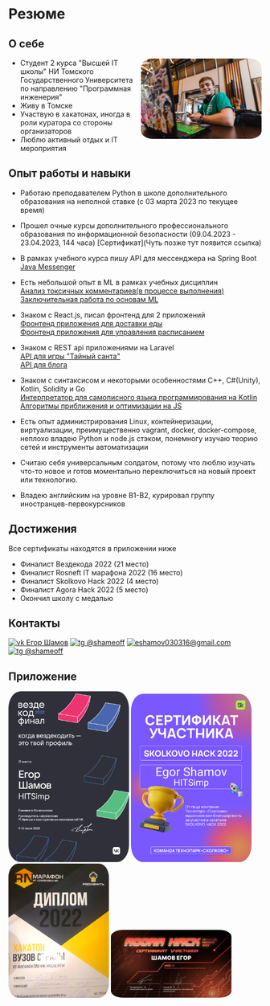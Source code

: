 # Резюме
## О себе
<img src="./img/myphoto.jpg" alt= “myphoto.jpg” width="240" style="float: right; border-radius:10%">

* Студент 2 курса "Высшей IT школы" НИ Томского Государственного Университета по направлению "Программная инженерия"
* Живу в Томске
* Участвую в хакатонах, иногда в роли куратора со стороны организаторов
* Люблю активный отдых и IT мероприятия


## Опыт работы и навыки
* Работаю преподавателем Python в школе дополнительного образования на неполной ставке
 (с 03 марта 2023 по текущее время)

* Прошел очные курсы дополнительного профессионального образования по информационной безопасности (09.04.2023 - 23.04.2023, 144 часа)
[Сертификат](Чуть позже тут появится ссылка) 

* В рамках учебного курса пишу API для мессенджера на Spring Boot  
[Java Messenger](https://github.com/shameoff/Messenger_SpringLab)

* Есть небольшой опыт в ML в рамках учебных дисциплин  
[Анализ токсичных комментариев(в процессе выполнения)](https://github.com/shameoff/toxic_comments_ML_Lab1)  
[Заключительная работа по основам ML](https://github.com/shameoff/ML_lab_cosmos_titanic)

* Знаком с React.js, писал фронтенд для 2 приложений     
[Фронтенд приложения для доставки еды](https://github.com/shameoff/Delivery.Kushats)  
[Фронтенд приложения для управления расписанием](https://gitlab.com/outoftimeinc/frontend/outoftimefrontend)

* Знаком с REST api приложениями на Laravel  
[API для игры "Тайный санта"](https://github.com/shameoff/YaProfi2023_RestApi_For_Santa)  
[API для блога](https://github.com/shameoff/blogAPI)    

* Знаком с синтаксисом и некоторыми особенностями C++, C#(Unity), Kotlin, Solidity и Go  
[Интерпретатор для самописного языка программирования на Kotlin](https://github.com/shameoff/Interpreter)  
[Алгоритмы приближения и оптимизации на JS](https://github.com/shameoff/HITs-6-module-Interesting-Algorithms)

* Есть опыт администрирования Linux, контейнеризации, виртуализации, преимущественно vagrant, docker, docker-compose, неплохо владею Python и node.js стэком, понемногу изучаю теорию сетей и инструменты автоматизации 

* Считаю себя универсальным солдатом, потому что люблю изучать что-то новое и готов моментально переключиться на новый проект или технологию.

* Владею английским на уровне B1-B2, курировал группу иностранцев-первокурсников

## Достижения
Все сертификаты находятся в приложении ниже 
* Финалист Вездекода 2022 (21 место)
* Финалист Rosneft IT марафона 2022 (16 место)
* Финалист Skolkovo Hack 2022 (4 место)
* Финалист Agora Hack 2022 (5 место)
* Окончил школу с медалью 


## Контакты
<a href="https://t.me/shameoff" rel="id138729111">![vk Егор Шамов](./img/icons/vk.ico)</a>
<a href="https://vk.com/shameoff" rel="@shameoff">![tg @shameoff](./img/icons/tg.ico)</a>
<a href="mailto:eshamov030316@gmail.com" rel="eshamov030316@gmail.com">![eshamov030316@gmail.com](./img/icons/gmail.ico)</a>
<a href="https://github.com/shameoff" rel="shameoff github">![tg @shameoff](./img/icons/github.ico)</a>


## Приложение
<img src="./img/certificates/HITSimp_Egor_Shamov.png" alt= "certificate" width="240" style="border-radius:10%">
<img src="./img/certificates/SkolkovoHack2022.png" alt= "certificate" width="240" style="border-radius:10%">
<img src="./img/certificates/RosneftMarathon.jpg" alt= "certificate" width="200" style="border-radius:10%">
<img src="./img/certificates/AgoraHack2022.png" alt= "certificate" width="240" style="border-radius:10%">